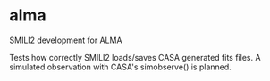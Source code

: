 # alma
SMILI2 development for ALMA

Tests how correctly SMILI2 loads/saves CASA generated fits files.
A simulated observation with CASA's simobserve() is planned.

